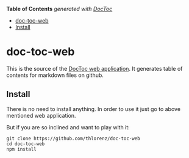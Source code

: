 **Table of Contents**  *generated with [DocToc](http://doctoc.herokuapp.com/)*

- [doc-toc-web](#doc-toc-web)
- [Install ](#install)

# doc-toc-web


This is the source of the [DocToc web application](http://doc-toc.herokuapp.com/).
It generates table of contents for markdown files on github.

## Install 

There is no need to install anything. In order to use it just go to above mentioned web application.

But if you are so inclined and want to play with it:

    git clone https://github.com/thlorenz/doc-toc-web
    cd doc-toc-web
    npm install